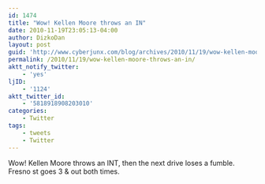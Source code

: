 ```yaml
---
id: 1474
title: "Wow! Kellen Moore throws an IN"
date: 2010-11-19T23:05:13-04:00
author: DizkoDan
layout: post
guid: 'http://www.cyberjunx.com/blog/archives/2010/11/19/wow-kellen-moore-throws-an-in/'
permalink: /2010/11/19/wow-kellen-moore-throws-an-in/
aktt_notify_twitter:
    - 'yes'
ljID:
    - '1124'
aktt_twitter_id:
    - '5818918908203010'
categories:
    - Twitter
tags:
    - tweets
    - Twitter
---
```


Wow! Kellen Moore throws an INT, then the next drive loses a fumble. Fresno st goes 3 &amp; out both times.